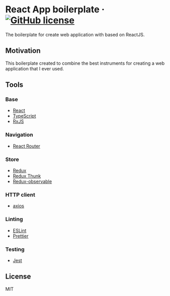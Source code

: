 # React App boilerplate &middot; [![GitHub license](https://img.shields.io/badge/license-MIT-blue.svg)](https://github.com/facebook/react/blob/master/LICENSE)

The boilerplate for create web application with based on ReactJS.

## Motivation

This boilerplate created to combine the best instruments for creating a web application that I ever used.

## Tools

### Base
- [React](https://reactjs.org/)
- [TypeScript](https://www.typescriptlang.org/)
- [RxJS](https://rxjs-dev.firebaseapp.com/)

### Navigation
- [React Router](https://reacttraining.com/react-router/web/guides/quick-start)

### Store
- [Redux](https://redux.js.org/)
- [Redux Thunk](https://github.com/reduxjs/redux-thunk)
- [Redux-observable](https://redux-observable.js.org/)

### HTTP client
- [axios](https://github.com/axios/axios)

### Linting
- [ESLint](https://eslint.org/)
- [Prettier](https://prettier.io/)

### Testing
- [Jest](https://jestjs.io/)

## License

MIT